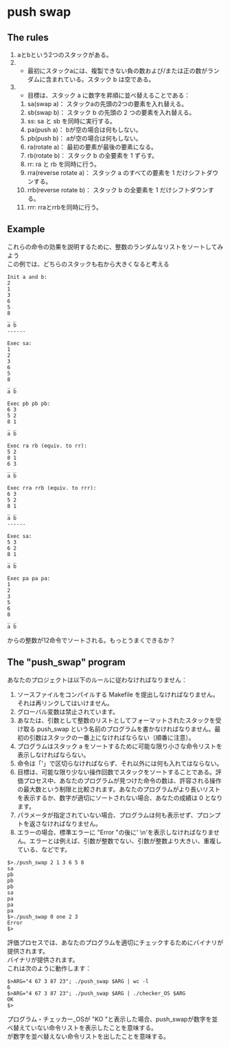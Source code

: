 # push swap
## The rules
1. aとbという2つのスタックがある。
1. - 最初にスタックaには、複製できない負の数および/または正の数がランダムに含まれている。スタック b は空である。
1. - 目標は、スタック a に数字を昇順に並べ替えることである：
	1. sa(swap a)：             スタックaの先頭の2つの要素を入れ替える。
	1. sb(swap b)：             スタック b の先頭の 2 つの要素を入れ替える。
	1. ss:                      sa と sb を同時に実行する。
	1. pa(push a)：             bが空の場合は何もしない。
	1. pb(push b)：             aが空の場合は何もしない。
	1. ra(rotate a)：           最初の要素が最後の要素になる。
	1. rb(rotate b)：           スタック b の全要素を 1 ずらす。
	1. rr:                      ra と rb を同時に行う。
	1. rra(reverse rotate a)：  スタック a のすべての要素を 1 だけシフトダウンする。
	1. rrb(reverse rotate b)：  スタック b の全要素を 1 だけシフトダウンする。
	1. rrr:                     rraとrrbを同時に行う。

## Example
これらの命令の効果を説明するために、整数のランダムなリストをソートしてみよう  
この例では、どちらのスタックも右から大きくなると考える  
```
Init a and b:
2
1
3
6
5
8
_ _
a b
------
```
```
Exec sa:
1
2
3
6
5
8
_ _
a b
```
```
Exec pb pb pb:
6 3
5 2
8 1
_ _
a b
```
```
Exec ra rb (equiv. to rr):
5 2
8 1
6 3
_ _
a b
```
```
Exec rra rrb (equiv. to rrr):
6 3
5 2
8 1
_ _
a b
------
```
```
Exec sa:
5 3
6 2
8 1
_ _
a b
```
```
Exec pa pa pa:
1
2
3
5
6
8
_ _
a b
```
からの整数が12命令でソートされる。もっとうまくできるか？  
## The "push_swap" program
あなたのプロジェクトは以下のルールに従わなければなりません：  
1. ソースファイルをコンパイルする Makefile を提出しなければなりません。それは再リンクしてはいけません。
1. グローバル変数は禁止されています。
1. あなたは、引数として整数のリストとしてフォーマットされたスタックを受け取る push_swap という名前のプログラムを書かなければなりません。最初の引数はスタックの一番上になければならない（順番に注意）。
1. プログラムはスタック a をソートするために可能な限り小さな命令リストを表示しなければならない。
1. 命令は「'」で区切らなければならず、それ以外には何も入れてはならない。
1. 目標は、可能な限り少ない操作回数でスタックをソートすることである。評価プロセス中、あなたのプログラムが見つけた命令の数は、許容される操作の最大数という制限と比較されます。あなたのプログラムがより長いリストを表示するか、数字が適切にソートされない場合、あなたの成績は 0 となります。
1. パラメータが指定されていない場合、プログラムは何も表示せず、プロンプトを返さなければなりません。
1. エラーの場合、標準エラーに "Error "の後に' \n'を表示しなければなりません。エラーとは例えば、引数が整数でない、引数が整数より大きい、重複している、などです。
```
$>./push_swap 2 1 3 6 5 8
sa
pb
pb
pb
sa
pa
pa
pa
$>./push_swap 0 one 2 3
Error
$>
```
評価プロセスでは、あなたのプログラムを適切にチェックするためにバイナリが提供されます。  
バイナリが提供されます。  
これは次のように動作します：  
```
$>ARG="4 67 3 87 23"; ./push_swap $ARG | wc -l
6
$>ARG="4 67 3 87 23"; ./push_swap $ARG | ./checker_OS $ARG
OK
$>
```
プログラム・チェッカー_OSが "KO "と表示した場合、push_swapが数字を並べ替えていない命令リストを表示したことを意味する。  
が数字を並べ替えない命令リストを出したことを意味する。  